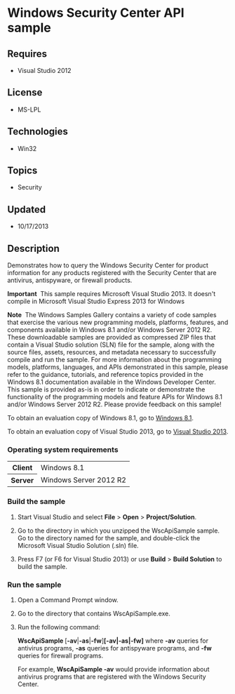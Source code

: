# Windows Security Center API sample
## Requires
- Visual Studio 2012
## License
- MS-LPL
## Technologies
- Win32
## Topics
- Security
## Updated
- 10/17/2013
## Description

<div id="mainSection">
<p></p>
<p>Demonstrates how to query the Windows Security Center for product information for any products registered with the Security Center that are antivirus, antispyware, or firewall products.
</p>
<p></p>
<p class="note"><b>Important</b>&nbsp;&nbsp;This sample requires Microsoft Visual Studio&nbsp;2013. It doesn't compile in Microsoft Visual Studio Express&nbsp;2013 for Windows</p>
<p class="note"><b>Note</b>&nbsp;&nbsp;The Windows Samples Gallery contains a variety of code samples that exercise the various new programming models, platforms, features, and components available in Windows&nbsp;8.1 and/or Windows Server&nbsp;2012&nbsp;R2. These downloadable samples
 are provided as compressed ZIP files that contain a Visual Studio solution (SLN) file for the sample, along with the source files, assets, resources, and metadata necessary to successfully compile and run the sample. For more information about the programming
 models, platforms, languages, and APIs demonstrated in this sample, please refer to the guidance, tutorials, and reference topics provided in the Windows&nbsp;8.1 documentation available in the Windows Developer Center. This sample is provided as-is in order to
 indicate or demonstrate the functionality of the programming models and feature APIs for Windows&nbsp;8.1 and/or Windows Server&nbsp;2012&nbsp;R2. Please provide feedback on this sample!</p>
<p>To obtain an evaluation copy of Windows&nbsp;8.1, go to <a href="http://go.microsoft.com/fwlink/p/?linkid=301696">
Windows&nbsp;8.1</a>.</p>
<p>To obtain an evaluation copy of Visual Studio&nbsp;2013, go to <a href="http://go.microsoft.com/fwlink/p/?linkid=301697">
Visual Studio&nbsp;2013</a>.</p>
<h3>Operating system requirements</h3>
<table>
<tbody>
<tr>
<th>Client</th>
<td><dt>Windows&nbsp;8.1 </dt></td>
</tr>
<tr>
<th>Server</th>
<td><dt>Windows Server&nbsp;2012&nbsp;R2 </dt></td>
</tr>
</tbody>
</table>
<h3>Build the sample</h3>
<ol>
<li>
<p>Start Visual Studio and select <b>File</b> &gt; <b>Open</b> &gt; <b>Project/Solution</b>.</p>
</li><li>
<p>Go to the directory in which you unzipped the WscApiSample sample. Go to the directory named for the sample, and double-click the Microsoft Visual Studio Solution (.sln) file.</p>
</li><li>
<p>Press F7 (or F6 for Visual Studio&nbsp;2013) or use <b>Build</b> &gt; <b>Build Solution</b> to build the sample.</p>
</li></ol>
<h3>Run the sample</h3>
<ol>
<li>
<p>Open a Command Prompt window.</p>
</li><li>
<p>Go to the directory that contains WscApiSample.exe.</p>
</li><li>
<p>Run the following command:</p>
<p><b>WscApiSample </b>[<b>-av</b>|<b>-as</b>|<b>-fw</b>]<b>[-av|-as|-fw]</b> where
<b>-av</b> queries for antivirus programs, <b>-as</b> queries for antispyware programs, and
<b>-fw</b> queries for firewall programs.</p>
<p>For example, <b>WscApiSample -av</b> would provide information about antivirus programs that are registered with the Windows Security Center.</p>
</li></ol>
</div>
